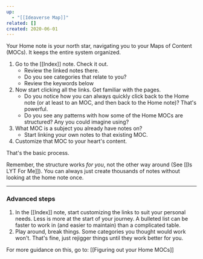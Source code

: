 ```yaml
---
up:
  - "[[Ideaverse Map]]"
related: []
created: 2020-06-01
---
```

Your Home note is your north star, navigating you to your Maps of Content (MOCs). It keeps the entire system organized.

1. Go to the [[Index]] note. Check it out. 
	- Review the linked notes there.
	- Do you see categories that relate to you?
	- Review the keywords below
1. Now start clicking all the links. Get familiar with the pages. 
	- Do you notice how you can always quickly click back to the Home note (or at least to an MOC, and then back to the Home note)? That's powerful.
	- Do you see any patterns with how some of the Home MOCs are structured? Any you could imagine using?
2. What MOC is a subject you already have notes on? 
	- Start linking your own notes to that existing MOC. 
3. Customize that MOC to your heart's content.

That's the basic process.

Remember, the structure works *for you*, not the other way around (See [[Is LYT For Me]]). You can always just create thousands of notes without looking at the home note once. 

---
### Advanced steps
1. In the [[Index]] note, start customizing the links to suit your personal needs. Less is more at the start of your journey. A bulleted list can be faster to work in (and easier to maintain) than a complicated table.
2. Play around, break things. Some categories you thought would work won't. That's fine, just rejigger things until they work better for you.

For more guidance on this, go to: [[Figuring out your Home MOCs]]